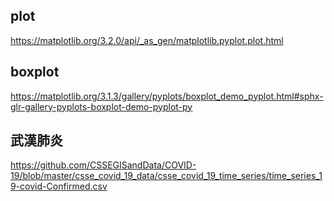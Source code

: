## plot
https://matplotlib.org/3.2.0/api/_as_gen/matplotlib.pyplot.plot.html
## boxplot
https://matplotlib.org/3.1.3/gallery/pyplots/boxplot_demo_pyplot.html#sphx-glr-gallery-pyplots-boxplot-demo-pyplot-py
## 武漢肺炎
https://github.com/CSSEGISandData/COVID-19/blob/master/csse_covid_19_data/csse_covid_19_time_series/time_series_19-covid-Confirmed.csv
